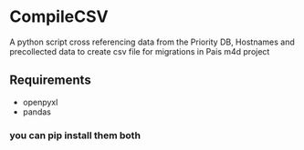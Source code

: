 # CompileCSV
A python script cross referencing data from the Priority DB, Hostnames and precollected data to create csv file for migrations in Pais m4d project

## Requirements
 - openpyxl
 - pandas
### you can pip install them both
